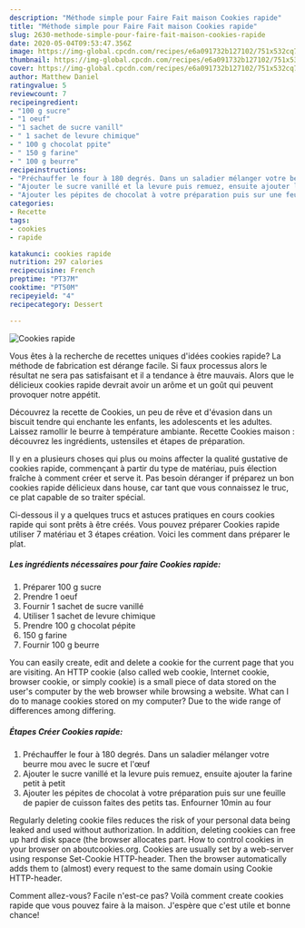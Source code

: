 ```yaml
---
description: "Méthode simple pour Faire Fait maison Cookies rapide"
title: "Méthode simple pour Faire Fait maison Cookies rapide"
slug: 2630-methode-simple-pour-faire-fait-maison-cookies-rapide
date: 2020-05-04T09:53:47.356Z
image: https://img-global.cpcdn.com/recipes/e6a091732b127102/751x532cq70/cookies-rapide-photo-principale-de-la-recette.jpg
thumbnail: https://img-global.cpcdn.com/recipes/e6a091732b127102/751x532cq70/cookies-rapide-photo-principale-de-la-recette.jpg
cover: https://img-global.cpcdn.com/recipes/e6a091732b127102/751x532cq70/cookies-rapide-photo-principale-de-la-recette.jpg
author: Matthew Daniel
ratingvalue: 5
reviewcount: 7
recipeingredient:
- "100 g sucre"
- "1 oeuf"
- "1 sachet de sucre vanill"
- " 1 sachet de levure chimique"
- " 100 g chocolat ppite"
- " 150 g farine"
- " 100 g beurre"
recipeinstructions:
- "Préchauffer le four à 180 degrés. Dans un saladier mélanger votre beurre mou avec le sucre et l&#39;œuf"
- "Ajouter le sucre vanillé et la levure puis remuez, ensuite ajouter la farine petit à petit"
- "Ajouter les pépites de chocolat à votre préparation puis sur une feuille de papier de cuisson faites des petits tas. Enfourner 10min au four"
categories:
- Recette
tags:
- cookies
- rapide

katakunci: cookies rapide 
nutrition: 297 calories
recipecuisine: French
preptime: "PT37M"
cooktime: "PT50M"
recipeyield: "4"
recipecategory: Dessert

---
```



![Cookies rapide](https://img-global.cpcdn.com/recipes/e6a091732b127102/751x532cq70/cookies-rapide-photo-principale-de-la-recette.jpg)

Vous êtes à la recherche de recettes uniques d'idées cookies rapide? La méthode de fabrication est dérange facile. Si faux processus alors le résultat ne sera pas satisfaisant et il a tendance à être mauvais. Alors que le délicieux cookies rapide devrait avoir un arôme et un goût qui peuvent provoquer notre appétit.

Découvrez la recette de Cookies, un peu de rêve et d&#39;évasion dans un biscuit tendre qui enchante les enfants, les adolescents et les adultes. Laissez ramollir le beurre à température ambiante. Recette Cookies maison : découvrez les ingrédients, ustensiles et étapes de préparation.

Il y en a plusieurs choses qui plus ou moins affecter la qualité gustative de cookies rapide, commençant à partir du type de matériau, puis élection fraîche à comment créer et serve it. Pas besoin déranger if préparez un bon cookies rapide délicieux dans house, car tant que vous connaissez le truc, ce plat capable de so traiter spécial.


Ci-dessous il y a quelques trucs et astuces pratiques en cours cookies rapide qui sont prêts à être créés. Vous pouvez préparer Cookies rapide utiliser 7 matériau et 3 étapes création. Voici les comment dans préparer le plat.

<!--inarticleads1-->

##### Les ingrédients nécessaires pour faire Cookies rapide:

1. Préparer 100 g sucre
1. Prendre 1 oeuf
1. Fournir 1 sachet de sucre vanillé
1. Utiliser  1 sachet de levure chimique
1. Prendre  100 g chocolat pépite
1.   150 g farine
1. Fournir  100 g beurre


You can easily create, edit and delete a cookie for the current page that you are visiting. An HTTP cookie (also called web cookie, Internet cookie, browser cookie, or simply cookie) is a small piece of data stored on the user&#39;s computer by the web browser while browsing a website. What can I do to manage cookies stored on my computer? Due to the wide range of differences among differing. 

<!--inarticleads2-->

##### Étapes Créer Cookies rapide:

1. Préchauffer le four à 180 degrés. Dans un saladier mélanger votre beurre mou avec le sucre et l&#39;œuf
1. Ajouter le sucre vanillé et la levure puis remuez, ensuite ajouter la farine petit à petit
1. Ajouter les pépites de chocolat à votre préparation puis sur une feuille de papier de cuisson faites des petits tas. Enfourner 10min au four


Regularly deleting cookie files reduces the risk of your personal data being leaked and used without authorization. In addition, deleting cookies can free up hard disk space (the browser allocates part. How to control cookies in your browser on aboutcookies.org. Cookies are usually set by a web-server using response Set-Cookie HTTP-header. Then the browser automatically adds them to (almost) every request to the same domain using Cookie HTTP-header. 


Comment allez-vous? Facile n'est-ce pas? Voilà comment create cookies rapide que vous pouvez faire à la maison. J'espère que c'est utile et bonne chance!

